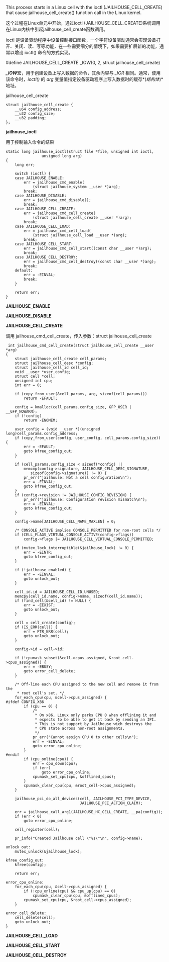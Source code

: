 This process starts in a Linux cell with the ioctl (JAILHOUSE_CELL_CREATE) that cause
jailhouse_cell_create() function call in the Linux kernel.

这个过程在Linux单元中开始，通过ioctl (JAILHOUSE_CELL_CREATE)系统调用在Linux内核中引起jailhouse_cell_create函数调用。



ioctl 是设备驱动程序中设备控制接口函数，一个字符设备驱动通常会实现设备打开、关闭、读、写等功能，在一些需要细分的情境下，如果需要扩展新的功能，通常以增设 ioctl() 命令的方式实现。



\#define JAILHOUSE_CELL_CREATE    _IOW(0, 2, struct jailhouse_cell_create)

***_IOW***宏，用于创建设备上写入数据的命令，其余内容与 *_IOR* 相同。通常，使用该命令时，*ioctl()* 的 *arg* 变量值指定设备驱动程序上写入数据时的缓存*(*结构体*)*地址。



jailhouse_cell_create

```
struct jailhouse_cell_create {
	__u64 config_address;
	__u32 config_size;
	__u32 padding;
};
```



**jailhouse_ioctl**

用于控制输入命令的结果

```
static long jailhouse_ioctl(struct file *file, unsigned int ioctl,
			    unsigned long arg)
{
	long err;

	switch (ioctl) {
	case JAILHOUSE_ENABLE:
		err = jailhouse_cmd_enable(
			(struct jailhouse_system __user *)arg);
		break;
	case JAILHOUSE_DISABLE:
		err = jailhouse_cmd_disable();
		break;
	case JAILHOUSE_CELL_CREATE:
		err = jailhouse_cmd_cell_create(
			(struct jailhouse_cell_create __user *)arg);
		break;
	case JAILHOUSE_CELL_LOAD:
		err = jailhouse_cmd_cell_load(
			(struct jailhouse_cell_load __user *)arg);
		break;
	case JAILHOUSE_CELL_START:
		err = jailhouse_cmd_cell_start((const char __user *)arg);
		break;
	case JAILHOUSE_CELL_DESTROY:
		err = jailhouse_cmd_cell_destroy((const char __user *)arg);
		break;
	default:
		err = -EINVAL;
		break;
	}

	return err;
}
```

**JAILHOUSE_ENABLE**



**JAILHOUSE_DISABLE**



**JAILHOUSE_CELL_CREATE**

调用	jailhouse_cmd_cell_create，传入参数：struct jailhouse_cell_create



```
 int jailhouse_cmd_cell_create(struct jailhouse_cell_create __user *arg)
{
	struct jailhouse_cell_create cell_params;
	struct jailhouse_cell_desc *config;
	struct jailhouse_cell_id cell_id;
	void __user *user_config;
	struct cell *cell;
	unsigned int cpu;
	int err = 0;
	
	if (copy_from_user(&cell_params, arg, sizeof(cell_params)))
		return -EFAULT;

	config = kmalloc(cell_params.config_size, GFP_USER | __GFP_NOWARN);
	if (!config)
		return -ENOMEM;

	user_config = (void __user *)(unsigned long)cell_params.config_address;
	if (copy_from_user(config, user_config, cell_params.config_size)) {
		err = -EFAULT;
		goto kfree_config_out;
	}

	if (cell_params.config_size < sizeof(*config) ||
	    memcmp(config->signature, JAILHOUSE_CELL_DESC_SIGNATURE,
		   sizeof(config->signature)) != 0) {
		pr_err("jailhouse: Not a cell configuration\n");
		err = -EINVAL;
		goto kfree_config_out;
	}
	if (config->revision != JAILHOUSE_CONFIG_REVISION) {
		pr_err("jailhouse: Configuration revision mismatch\n");
		err = -EINVAL;
		goto kfree_config_out;
	}

	config->name[JAILHOUSE_CELL_NAME_MAXLEN] = 0;

	/* CONSOLE_ACTIVE implies CONSOLE_PERMITTED for non-root cells */
	if (CELL_FLAGS_VIRTUAL_CONSOLE_ACTIVE(config->flags))
		config->flags |= JAILHOUSE_CELL_VIRTUAL_CONSOLE_PERMITTED;

	if (mutex_lock_interruptible(&jailhouse_lock) != 0) {
		err = -EINTR;
		goto kfree_config_out;
	}

	if (!jailhouse_enabled) {
		err = -EINVAL;
		goto unlock_out;
	}

	cell_id.id = JAILHOUSE_CELL_ID_UNUSED;
	memcpy(cell_id.name, config->name, sizeof(cell_id.name));
	if (find_cell(&cell_id) != NULL) {
		err = -EEXIST;
		goto unlock_out;
	}

	cell = cell_create(config);
	if (IS_ERR(cell)) {
		err = PTR_ERR(cell);
		goto unlock_out;
	}

	config->id = cell->id;

	if (!cpumask_subset(&cell->cpus_assigned, &root_cell->cpus_assigned)) {
		err = -EBUSY;
		goto error_cell_delete;
	}

	/* Off-line each CPU assigned to the new cell and remove it from the
	 * root cell's set. */
	for_each_cpu(cpu, &cell->cpus_assigned) {
#ifdef CONFIG_X86
		if (cpu == 0) {
			/*
			 * On x86, Linux only parks CPU 0 when offlining it and
			 * expects to be able to get it back by sending an IPI.
			 * This is not support by Jailhouse wich destroys the
			 * CPU state across non-root assignments.
			 */
			pr_err("Cannot assign CPU 0 to other cells\n");
			err = -EINVAL;
			goto error_cpu_online;
		}
#endif
		if (cpu_online(cpu)) {
			err = cpu_down(cpu);
			if (err)
				goto error_cpu_online;
			cpumask_set_cpu(cpu, &offlined_cpus);
		}
		cpumask_clear_cpu(cpu, &root_cell->cpus_assigned);
	}

	jailhouse_pci_do_all_devices(cell, JAILHOUSE_PCI_TYPE_DEVICE,
	                             JAILHOUSE_PCI_ACTION_CLAIM);

	err = jailhouse_call_arg1(JAILHOUSE_HC_CELL_CREATE, __pa(config));
	if (err < 0)
		goto error_cpu_online;

	cell_register(cell);

	pr_info("Created Jailhouse cell \"%s\"\n", config->name);

unlock_out:
	mutex_unlock(&jailhouse_lock);

kfree_config_out:
	kfree(config);

	return err;

error_cpu_online:
	for_each_cpu(cpu, &cell->cpus_assigned) {
		if (!cpu_online(cpu) && cpu_up(cpu) == 0)
			cpumask_clear_cpu(cpu, &offlined_cpus);
		cpumask_set_cpu(cpu, &root_cell->cpus_assigned);
	}

error_cell_delete:
	cell_delete(cell);
	goto unlock_out;
}
```



**JAILHOUSE_CELL_LOAD**



**JAILHOUSE_CELL_START**



**JAILHOUSE_CELL_DESTROY**